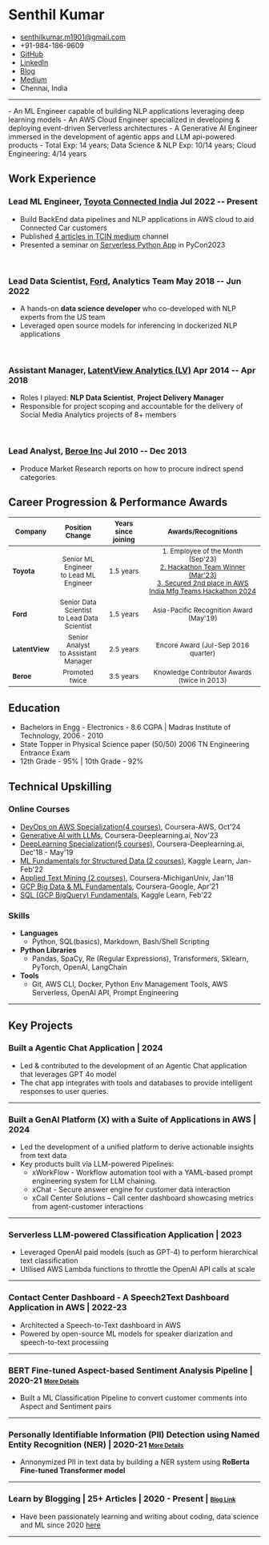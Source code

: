 <!-- The (first) h1 will be used as the <title> of the HTML page -->
# Senthil Kumar

<!-- The unordered list immediately after the h1 will be formatted on a single
line. It is intended to be used for contact details -->
- <senthilkumar.m1901@gmail.com>
- +91-984-186-9609
- <a href="https://github.com/senthilkumarm1901">GitHub</a>
- <a href="https://linkedin.com/in/senthilkumarm1901">LinkedIn</a>
- <a href="https://senthilkumarm1901.quarto.pub/learn-by-blogging/blog.html">Blog</a>
- <a href="https://medium.com/@senthilkumar.m1901">Medium</a>
- Chennai, India

<hr>
<!-- The paragraph after the h1 and ul and before the first h2 is optional. It
is intended to be used for a short summary. -->
- An ML Engineer capable of building NLP applications leveraging deep learning models 
- An AWS Cloud Engineer specialized in developing & deploying event-driven Serverless architectures
- A Generative AI Engineer immersed in the development of agentic apps and LLM api-powered products
- Total Exp: 14 years; Data Science & NLP Exp: 10/14 years; Cloud Engineering: 4/14 years

## Work Experience

<!-- You have to wrap the "left" and "right" half of these headings in spans by
hand -->
### <span>Lead ML Engineer, [Toyota Connected India](https://www.linkedin.com/company/toyota-connected-india-pvt-ltd)</span> <span>Jul 2022 -- Present </span>
- Build BackEnd data pipelines and NLP applications in AWS cloud to aid Connected Car customers 
- Published [4 articles in TCIN medium](https://medium.com/@senthilkumar.m1901) channel 
- Presented a seminar on [Serverless Python App](https://toyota-connected-india.github.io/serverless_nlp_app/notebook/serverless_nlp_python_app_slides.slides.html#/) in PyCon2023 

<br>

### <span>Lead Data Scientist, [Ford](https://www.linkedin.com/company/ford-motor-company), Analytics Team</span> <span>May 2018 -- Jun 2022</span>

- A hands-on **data science developer** who co-developed with NLP experts from the US team
- Leveraged open source models for inferencing in dockerized NLP applications

<br>

### <span>Assistant Manager, [LatentView Analytics (LV)](https://in.linkedin.com/company/latentview-analytics)</span> <span>Apr 2014 -- Apr 2018</span>

- Roles I played: **NLP Data Scientist**, **Project Delivery Manager**
- Responsible for project scoping and accountable for the delivery of Social Media Analytics projects of 8+ members

<br>

### <span>Lead Analyst, [Beroe Inc](https://in.linkedin.com/company/beroe-inc)</span> <span>Jul 2010 -- Dec 2013 </span>
- Produce Market Research reports on how to procure indirect spend categories



## Career Progression & Performance Awards


| <small>Company</small> | <small>Position Change</small> | <small>Years since joining</small> | <small>Awards/Recognitions</small> |
|---|:---:|:---:|:---:|
| <small>**Toyota**</small> | <small>Senior ML Engineer<br>to Lead ML Engineer</small> | <small>1.5 years</small> | <small>1. Employee of the Month (Sep'23) <br>[ 2. Hackathon Team Winner (Mar'23) ]( https://www.linkedin.com/in/senthilkumarm1901/overlay/1635525610176/single-media-viewer/?type=IMAGE&profileId=ACoAAATq1osBqc8lOFfyHez80LEcCW3RgsF6U0s )<br>[ 3. Secured 2nd place in AWS India Mfg Teams Hackathon 2024 ]( https://www.linkedin.com/in/senthilkumarm1901/overlay/1720866553648/single-media-viewer/?type=IMAGE&profileId=ACoAAATq1osBqc8lOFfyHez80LEcCW3RgsF6U0s )</small> |
| <small>**Ford**</small> | <small>Senior Data Scientist<br>to Lead Data Scientist</small> | <small>1.5 years</small> | <small>Asia-Pacific Recognition Award (May'19)</small> |
| <small>**LatentView**</small> | <small>Senior Analyst<br>to Assistant Manager</small> | <small>2.5 years</small> | <small>Encore Award (Jul-Sep 2016 quarter)</small> |
| <small>**Beroe**</small> | <small>Promoted twice</small> | <small>3.5 years</small> | <small>Knowledge Contributor Awards (twice in 2013)</small> |


## Education

- Bachelors in Engg - Electronics - 8.6 CGPA | Madras Institute of Technology, 2006 - 2010
- State Topper in Physical Science paper (50/50) 2006 TN Engineering Entrance Exam
- 12th Grade - 95% | 10th Grade - 92%

## Technical Upskilling

### Online Courses
- [DevOps on AWS Specialization(4 courses)](https://www.coursera.org/account/accomplishments/specialization/8C4UT7FUAZET), Coursera-AWS, Oct'24
- [Generative AI with LLMs](https://www.coursera.org/account/accomplishments/certificate/JJT4AJ23TCXH), Coursera-Deeplearning.ai, Nov'23
- [DeepLearning Specialization(5 courses)](https://www.coursera.org/account/accomplishments/specialization/Z9PBLFGG48SM), Coursera-Deeplearning.ai, Dec'18 - May'19
- [ML Fundamentals for Structured Data (2 courses)](https://github.com/senthilkumarm1901/MyCourseWorkNotes/tree/master/Kaggle_Learn/machine_learning_courses), Kaggle Learn, Jan-Feb'22
- [Applied Text Mining (2 courses)](https://www.coursera.org/account/accomplishments/certificate/MVJKAKWVLSUD), Coursera-MichiganUniv, Jan'18
- [GCP Big Data & ML Fundamentals](https://www.coursera.org/account/accomplishments/verify/7WU5RTGFUP59), Coursera-Google, Apr'21 
- [SQL (GCP BigQuery) Fundamentals](https://github.com/senthilkumarm1901/MyCourseWorkNotes/tree/master/Kaggle_Learn/SQL), Kaggle Learn, Feb'22

<div style="page-break-after: always;"></div>


### Skills

- **Languages** 
    - Python, SQL(basics), Markdown, Bash/Shell Scripting
- **Python Libraries**
    - Pandas, SpaCy, Re (Regular Expressions), Transformers, Sklearn, PyTorch, OpenAI, LangChain
- **Tools**
    - Git, AWS CLI, Docker, Python Env Management Tools, AWS Serverless, OpenAI API, Prompt Engineering

<hr>

## Key Projects

### Built a Agentic Chat Application | 2024
- Led & contributed to the development of an Agentic Chat application that leverages GPT 4o model
- The chat app integrates with tools and databases to provide intelligent responses to user queries.

<hr>

### Built a GenAI Platform (X) with a Suite of Applications in AWS  | 2024

- Led the development of a unified platform to derive actionable insights from text data
- Key products built via LLM-powered Pipelines:
    - xWorkFlow - Workflow automation tool with a YAML-based prompt engineering system for LLM chaining.
    - xChat - Secure answer engine for customer data interaction
    - xCall Center Solutions – Call center dashboard showcasing metrics from agent-customer interactions 

<hr>

### Serverless LLM-powered Classification Application | 2023
- Leveraged OpenAI paid models (such as GPT-4)  to perform hierarchical text classification
- Utilised AWS Lambda functions to throttle the OpenAI API calls at scale

<hr>

### Contact Center Dashboard - A Speech2Text Dashboard Application in AWS | 2022-23
- Architected a Speech-to-Text dashboard in AWS
- Powered by open-source ML models for speaker diarization and speech-to-text processing

<hr>

### BERT Fine-tuned Aspect-based Sentiment Analysis Pipeline | 2020-21 <small><small>[More Details](https://github.com/senthilkumarm1901/senthilkumarm1901/blob/main/project_descriptions/asba.md)</small></small>

- Built a ML Classification  Pipeline to convert customer comments into Aspect and Sentiment pairs

<hr>

### Personally Identifiable Information (PII) Detection using Named Entity Recognition (NER) | 2020-21 <small><small>[More Details](https://github.com/senthilkumarm1901/senthilkumarm1901/blob/main/project_descriptions/pii_ner.md)</small></small>

- Annonymized PII in text data by building a NER system using **RoBerta Fine-tuned Transformer model**

<hr>

### Learn by Blogging | 25+ Articles | 2020 - Present | <small><small>[Blog Link](https://senthilkumarm1901.quarto.pub/learn-by-blogging/)</small></small>

- Have been passionately learning and writing about coding, data science and ML since 2020 [here](https://senthilkumarm1901.quarto.pub/learn-by-blogging/)

<hr>